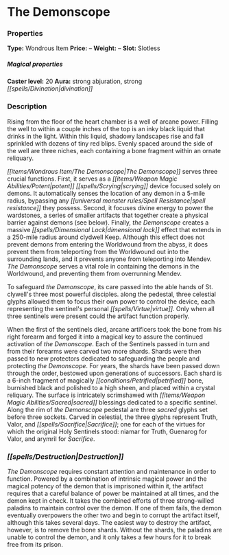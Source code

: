 ﻿---
Title: "The Demonscope"
Type: "Wondrous Item"
Price: "–"
Weight: "–"
Slot: "Slotless"
Caster level: "20"
Aura: "strong abjuration, strong divination"
Description: |
  "Rising from the floor of the heart chamber is a well of arcane power. Filling the well to within a couple inches of the top is an inky black liquid that drinks in the light. Within this liquid, shadowy landscapes rise and fall sprinkled with dozens of tiny red blips. Evenly spaced around the side of the well are three niches, each containing a bone fragment within an ornate reliquary.
  The Demonscope serves three crucial functions. First, it serves as a potent scrying device focused solely on demons. It automatically senses the location of any demon in a 5-mile radius, bypassing any spell resistance they possess. Second, it focuses divine energy to power the _wardstones_, a series of smaller artifacts that together create a physical barrier against demons (see below). Finally, the Demonscope creates a massive _dimensional lock_ effect that extends in a 250-mile radius around clydwell Keep. Although this effect does not prevent demons from entering the Worldwound from the abyss, it does prevent them from teleporting from the Worldwound out into the surrounding lands, and it prevents anyone from teleporting into Mendev. The Demonscope serves a vital role in containing the demons in the Worldwound, and preventing them from overrunning Mendev.
  To safeguard the Demonscope, its care passed into the able hands of St. clywell's three most powerful disciples. along the pedestal, three celestial glyphs allowed them to focus their own power to control the device, each representing the sentinel's personal virtue. Only when all three sentinels were present could the artifact function properly.
  When the first of the sentinels died, arcane artificers took the bone from his right forearm and forged it into a magical key to assure the continued activation of the Demonscope. Each of the Sentinels passed in turn and from their forearms were carved two more shards. Shards were then passed to new protectors dedicated to safeguarding the people and protecting the Demonscope. For years, the shards have been passed down through the order, bestowed upon generations of successors. Each shard is a 6-inch fragment of magically petrified bone, burnished black and polished to a high sheen, and placed within a crystal reliquary. The surface is intricately scrimshawed with sacred blessings dedicated to a specific sentinel. Along the rim of the Demonscope pedestal are three sacred glyphs set before three sockets. Carved in celestial, the three glyphs represent Truth, Valor, and Sacrifice; one for each of the virtues for which the original Holy Sentinels stood: niamar for Truth, Guenarog for Valor, and arymril for Sacrifice."
Destruction: |
  "The Demonscope requires constant attention and maintenance in order to function. Powered by a combination of intrinsic magical power and the magical potency of the demon that is imprisoned within it, the artifact requires that a careful balance of power be maintained at all times, and the demon kept in check. It takes the combined efforts of three strong-willed paladins to maintain control over the demon. If one of them fails, the demon eventually overpowers the other two and begin to corrupt the artifact itself, although this takes several days. The easiest way to destroy the artifact, however, is to remove the bone shards. Without the shards, the paladins are unable to control the demon, and it only takes a few hours for it to break free from its prison."
Sources: "['The Demon Within']"
---

# The Demonscope

### Properties

**Type:** Wondrous Item **Price:** – **Weight:** – **Slot:** Slotless

##### Magical properties

**Caster level:** 20 **Aura:** strong abjuration, strong _[[spells/Divination|divination]]_

### Description

Rising from the floor of the heart chamber is a well of arcane power. Filling the well to within a couple inches of the top is an inky black liquid that drinks in the light. Within this liquid, shadowy landscapes rise and fall sprinkled with dozens of tiny red blips. Evenly spaced around the side of the well are three niches, each containing a bone fragment within an ornate reliquary.

_[[items/Wondrous Item/The Demonscope|The Demonscope]]_ serves three crucial functions. First, it serves as a _[[items/Weapon Magic Abilities/Potent|potent]]_ _[[spells/Scrying|scrying]]_ device focused solely on demons. It automatically senses the location of any demon in a 5-mile radius, bypassing any _[[universal monster rules/Spell Resistance|spell resistance]]_ they possess. Second, it focuses divine energy to power the wardstones, a series of smaller artifacts that together create a physical barrier against demons (see below). Finally, _the Demonscope_ creates a massive _[[spells/Dimensional Lock|dimensional lock]]_ effect that extends in a 250-mile radius around clydwell Keep. Although this effect does not prevent demons from entering the Worldwound from the abyss, it does prevent them from teleporting from the Worldwound out into the surrounding lands, and it prevents anyone from teleporting into Mendev. _The Demonscope_ serves a vital role in containing the demons in the Worldwound, and preventing them from overrunning Mendev.

To safeguard _the Demonscope_, its care passed into the able hands of St. clywell's three most powerful disciples. along the pedestal, three celestial glyphs allowed them to focus their own power to control the device, each representing the sentinel's personal _[[spells/Virtue|virtue]]_. Only when all three sentinels were present could the artifact function properly.

When the first of the sentinels died, arcane artificers took the bone from his right forearm and forged it into a magical key to assure the continued activation of _the Demonscope_. Each of the Sentinels passed in turn and from their forearms were carved two more shards. Shards were then passed to new protectors dedicated to safeguarding the people and protecting _the Demonscope_. For years, the shards have been passed down through the order, bestowed upon generations of successors. Each shard is a 6-inch fragment of magically _[[conditions/Petrified|petrified]]_ bone, burnished black and polished to a high sheen, and placed within a crystal reliquary. The surface is intricately scrimshawed with _[[items/Weapon Magic Abilities/Sacred|sacred]]_ blessings dedicated to a specific sentinel. Along the rim of _the Demonscope_ pedestal are three _sacred_ glyphs set before three sockets. Carved in celestial, the three glyphs represent Truth, Valor, and _[[spells/Sacrifice|Sacrifice]]_; one for each of the virtues for which the original Holy Sentinels stood: niamar for Truth, Guenarog for Valor, and arymril for _Sacrifice_.

### _[[spells/Destruction|Destruction]]_

_The Demonscope_ requires constant attention and maintenance in order to function. Powered by a combination of intrinsic magical power and the magical potency of the demon that is imprisoned within it, the artifact requires that a careful balance of power be maintained at all times, and the demon kept in check. It takes the combined efforts of three strong-willed paladins to maintain control over the demon. If one of them fails, the demon eventually overpowers the other two and begin to corrupt the artifact itself, although this takes several days. The easiest way to destroy the artifact, however, is to remove the bone shards. Without the shards, the paladins are unable to control the demon, and it only takes a few hours for it to break free from its prison.

